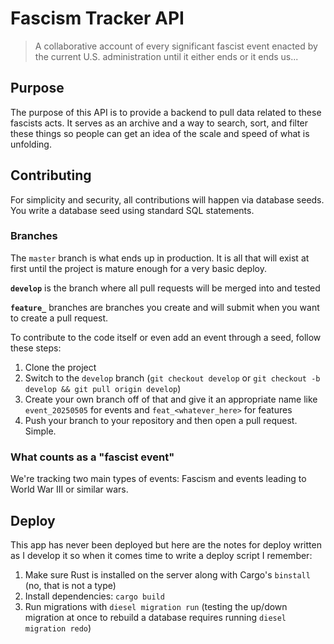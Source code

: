 # Fascism Tracker API

> A collaborative account of every significant fascist event enacted by the current U.S. administration until it either ends or it ends us...

## Purpose

The purpose of this API is to provide a backend to pull data related to these fascists acts. It serves as an archive
and a way to search, sort, and filter these things so people can get an idea of the scale and speed of what is unfolding.

## Contributing

For simplicity and security, all contributions will happen via database
seeds. You write a database seed using standard SQL statements.

### Branches

The `master` branch is what ends up in production. It is all that will exist at first 
until the project is mature enough for a very basic deploy.

__`develop`__ is the branch where all pull requests will be merged into and tested

__`feature_`__ branches are branches you create and will submit when you want to create 
a pull request. 

To contribute to the code itself or even add an event through a seed, follow these steps:

1. Clone the project
2. Switch to the `develop` branch (`git checkout develop` or `git checkout -b develop && git pull origin develop`)
3. Create your own branch off of that and give it an appropriate name like `event_20250505` for events and `feat_<whatever_here>` for features
4. Push your branch to your repository and then open a pull request. Simple.

### What counts as a "fascist event"

We're tracking two main types of events: Fascism and events leading to World War III or similar wars.

## Deploy

This app has never been deployed but here are the notes for deploy written as 
I develop it so when it comes time to write a deploy script I remember:

1. Make sure Rust is installed on the server along with Cargo's `binstall` (no, that is not a type)
2. Install dependencies: `cargo build`
3. Run migrations with `diesel migration run` (testing the up/down migration at once to rebuild a database requires running `diesel migration redo`)
